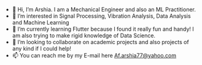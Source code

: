 - 👋 Hi, I’m Arshia. I am a Mechanical Engineer and also an ML Practitioner.
- 👀 I’m interested in Signal Processing, Vibration Analysis, Data Analysis and Machine Learning
- 🌱 I’m currently learning Flutter because I found it really fun and handy! I am also trying to make rigid knowledge of Data Science.
- 💞️ I’m looking to collaborate on academic projects and also projects of any kind if I could help!
- 📫 You can reach me by my E-mail here [Af.arshia77@yahoo.com](af.arshia77@yahoo.com)

<!---
ArshA03/ArshA03 is a ✨ special ✨ repository because its `README.md` (this file) appears on your GitHub profile.
You can click the Preview link to take a look at your changes.
--->
